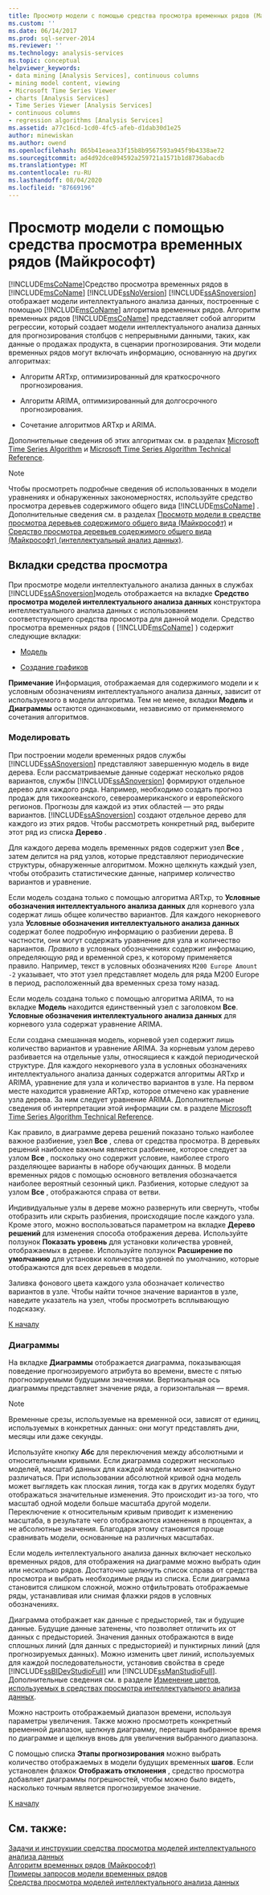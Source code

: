 ```yaml
---
title: Просмотр модели с помощью средства просмотра временных рядов (Майкрософт) | Документация Майкрософт
ms.custom: ''
ms.date: 06/14/2017
ms.prod: sql-server-2014
ms.reviewer: ''
ms.technology: analysis-services
ms.topic: conceptual
helpviewer_keywords:
- data mining [Analysis Services], continuous columns
- mining model content, viewing
- Microsoft Time Series Viewer
- charts [Analysis Services]
- Time Series Viewer [Analysis Services]
- continuous columns
- regression algorithms [Analysis Services]
ms.assetid: a77c16cd-1cd0-4fc5-afeb-d1dab30d1e25
author: minewiskan
ms.author: owend
ms.openlocfilehash: 865b41eaea33f15b8b9567593a945f9b4338ae72
ms.sourcegitcommit: ad4d92dce894592a259721a1571b1d8736abacdb
ms.translationtype: MT
ms.contentlocale: ru-RU
ms.lasthandoff: 08/04/2020
ms.locfileid: "87669196"
---
```

# <a name="browse-a-model-using-the-microsoft-time-series-viewer"></a>Просмотр модели с помощью средства просмотра временных рядов (Майкрософт)
  [!INCLUDE[msCoName](../../includes/msconame-md.md)]Средство просмотра временных рядов в [!INCLUDE[msCoName](../../includes/msconame-md.md)] [!INCLUDE[ssNoVersion](../../includes/ssnoversion-md.md)] [!INCLUDE[ssASnoversion](../../includes/ssasnoversion-md.md)] отображает модели интеллектуального анализа данных, построенные с помощью [!INCLUDE[msCoName](../../includes/msconame-md.md)] алгоритма временных рядов. Алгоритм временных рядов [!INCLUDE[msCoName](../../includes/msconame-md.md)] представляет собой алгоритм регрессии, который создает модели интеллектуального анализа данных для прогнозирования столбцов с непрерывными данными, таких, как данные о продажах продукта, в сценарии прогнозирования. Эти модели временных рядов могут включать информацию, основанную на других алгоритмах:  
  
-   Алгоритм ARTxp, оптимизированный для краткосрочного прогнозирования.  
  
-   Алгоритм ARIMA, оптимизированный для долгосрочного прогнозирования.  
  
-   Сочетание алгоритмов ARTxp и ARIMA.  
  
 Дополнительные сведения об этих алгоритмах см. в разделах [Microsoft Time Series Algorithm](microsoft-time-series-algorithm.md) и [Microsoft Time Series Algorithm Technical Reference](microsoft-time-series-algorithm-technical-reference.md).  
  
> [!NOTE]  
>  Чтобы просмотреть подробные сведения об использованных в модели уравнениях и обнаруженных закономерностях, используйте средство просмотра деревьев содержимого общего вида [!INCLUDE[msCoName](../../includes/msconame-md.md)] . Дополнительные сведения см. в разделах [Просмотр модели в средстве просмотра деревьев содержимого общего вида (Майкрософт)](browse-a-model-using-the-microsoft-generic-content-tree-viewer.md) и [Средство просмотра деревьев содержимого общего вида (Майкрософт) (интеллектуальный анализ данных)](../microsoft-generic-content-tree-viewer-data-mining.md).  
  
##  <a name="viewer-tabs"></a><a name="BKMK_ViewerTabs"></a>Вкладки средства просмотра  
 При просмотре модели интеллектуального анализа данных в службах [!INCLUDE[ssASnoversion](../../includes/ssasnoversion-md.md)]модель отображается на вкладке **Средство просмотра моделей интеллектуального анализа данных** конструктора интеллектуального анализа данных с использованием соответствующего средства просмотра для данной модели. Средство просмотра временных рядов ( [!INCLUDE[msCoName](../../includes/msconame-md.md)] ) содержит следующие вкладки:  
  
-   [Модель](#BKMK_Tree)  
  
-   [Создание графиков](#BKMK_Charts)  
  
 **Примечание** Информация, отображаемая для содержимого модели и к условным обозначениям интеллектуального анализа данных, зависит от используемого в модели алгоритма. Тем не менее, вкладки **Модель** и **Диаграммы** остаются одинаковыми, независимо от применяемого сочетания алгоритмов.  
  
###  <a name="model"></a><a name="BKMK_Tree"></a>Моделировать  
 При построении модели временных рядов службы [!INCLUDE[ssASnoversion](../../includes/ssasnoversion-md.md)] представляют завершенную модель в виде дерева. Если рассматриваемые данные содержат несколько рядов вариантов, службы [!INCLUDE[ssASnoversion](../../includes/ssasnoversion-md.md)] формируют отдельное дерево для каждого ряда. Например, необходимо создать прогноз продаж для тихоокеанского, североамериканского и европейского регионов. Прогнозы для каждой из этих областей — это ряды вариантов. [!INCLUDE[ssASnoversion](../../includes/ssasnoversion-md.md)] создают отдельное дерево для каждого из этих рядов. Чтобы рассмотреть конкретный ряд, выберите этот ряд из списка **Дерево** .  
  
 Для каждого дерева модель временных рядов содержит узел **Все** , затем делится на ряд узлов, которые представляют периодические структуры, обнаруженные алгоритмом. Можно щелкнуть каждый узел, чтобы отобразить статистические данные, например количество вариантов и уравнение.  
  
 Если модель создана только с помощью алгоритма ARTxp, то **Условные обозначения интеллектуального анализа данных** для корневого узла содержат лишь общее количество вариантов. Для каждого некорневого узла **Условные обозначения интеллектуального анализа данных** содержат более подробную информацию о разбиении дерева. В частности, они могут содержать уравнение для узла и количество вариантов. *Правило* в условных обозначениях содержит информацию, определяющую ряд и временной срез, к которому применяется правило. Например, текст в условных обозначениях `M200 Europe Amount -2` указывает, что этот узел представляет модель для ряда M200 Europe в период, расположенный два временных среза тому назад.  
  
 Если модель создана только с помощью алгоритма ARIMA, то на вкладке **Модель** находится единственный узел с заголовком **Все**. **Условные обозначения интеллектуального анализа данных** для корневого узла содержат уравнение ARIMA.  
  
 Если создана смешанная модель, корневой узел содержит лишь количество вариантов и уравнение ARIMA. За корневым узлом дерево разбивается на отдельные узлы, относящиеся к каждой периодической структуре. Для каждого некорневого узла в условных обозначениях интеллектуального анализа данных содержатся алгоритмы ARTxp и ARIMA, уравнение для узла и количество вариантов в узле. На первом месте находится уравнение ARTxp, которое отмечено как уравнение узла дерева. За ним следует уравнение ARIMA. Дополнительные сведения об интерпретации этой информации см. в разделе [Microsoft Time Series Algorithm Technical Reference](microsoft-time-series-algorithm-technical-reference.md).  
  
 Как правило, в диаграмме дерева решений показано только наиболее важное разбиение, узел **Все** , слева от средства просмотра. В деревьях решений наиболее важным является разбиение, которое следует за узлом **Все** , поскольку оно содержит условие, наиболее строго разделяющее варианты в наборе обучающих данных. В модели временных рядов с помощью основного ветвления обозначается наиболее вероятный сезонный цикл. Разбиения, которые следуют за узлом **Все** , отображаются справа от ветви.  
  
 Индивидуальные узлы в дереве можно развернуть или свернуть, чтобы отобразить или скрыть разбиения, происходящие после каждого узла. Кроме этого, можно воспользоваться параметром на вкладке **Дерево решений** для изменения способа отображения дерева. Используйте ползунок **Показать уровень** для установки количества уровней, отображаемых в дереве. Используйте ползунок **Расширение по умолчанию** для установки количества уровней по умолчанию, которые отображаются для всех деревьев в модели.  
  
 Заливка фонового цвета каждого узла обозначает количество вариантов в узле. Чтобы найти точное значение вариантов в узле, наведите указатель на узел, чтобы просмотреть всплывающую подсказку.  
  
 [К началу](#BKMK_ViewerTabs)  
  
###  <a name="charts"></a><a name="BKMK_Charts"></a>Диаграммы  
 На вкладке **Диаграммы** отображается диаграмма, показывающая поведение прогнозируемого атрибута во времени, вместе с пятью прогнозируемыми будущими значениями. Вертикальная ось диаграммы представляет значение ряда, а горизонтальная — время.  
  
> [!NOTE]  
>  Временные срезы, используемые на временной оси, зависят от единиц, используемых в конкретных данных: они могут представлять дни, месяцы или даже секунды.  
  
 Используйте кнопку **Абс** для переключения между абсолютными и относительными кривыми. Если диаграмма содержит несколько моделей, масштаб данных для каждой модели может значительно различаться. При использовании абсолютной кривой одна модель может выглядеть как плоская линия, тогда как в других моделях будут отображаться значительные изменения. Это происходит из-за того, что масштаб одной модели больше масштаба другой модели. Переключение к относительным кривым приводит к изменению масштаба, в результате чего отображаются изменения в процентах, а не абсолютные значения. Благодаря этому становится проще сравнивать модели, основанные на различных масштабах.  
  
 Если модель интеллектуального анализа данных включает несколько временных рядов, для отображения на диаграмме можно выбрать один или несколько рядов. Достаточно щелкнуть список справа от средства просмотра и выбрать необходимые ряды из списка. Если диаграмма становится слишком сложной, можно отфильтровать отображаемые ряды, устанавливая или снимая флажки рядов в условных обозначениях.  
  
 Диаграмма отображает как данные с предысторией, так и будущие данные. Будущие данные затенены, что позволяет отличить их от данных с предысторией. Значения данных отображаются в виде сплошных линий (для данных с предысторией) и пунктирных линий (для прогнозируемых данных). Можно изменить цвет линий, используемых для каждой последовательности, установив свойства в среде [!INCLUDE[ssBIDevStudioFull](../../includes/ssbidevstudiofull-md.md)] или [!INCLUDE[ssManStudioFull](../../includes/ssmanstudiofull-md.md)]. Дополнительные сведения см. в разделе [Изменение цветов, используемых в средствах просмотра интеллектуального анализа данных](change-the-colors-used-in-the-data-mining-viewer.md).  
  
 Можно настроить отображаемый диапазон времени, используя параметры увеличения. Также можно просмотреть конкретный временной диапазон, щелкнув диаграмму, перетащив выбранное время по диаграмме и щелкнув вновь для увеличения выбранного диапазона.  
  
 С помощью списка **Этапы прогнозирования** можно выбрать количество отображаемых в модели будущих временных **шагов**. Если установлен флажок **Отображать отклонения** , средство просмотра добавляет диаграммы погрешностей, чтобы можно было видеть, насколько точным является прогнозируемое значение.  
  
 [К началу](#BKMK_ViewerTabs)  
  
## <a name="see-also"></a>См. также:  
 [Задачи и инструкции средства просмотра моделей интеллектуального анализа данных](mining-model-viewer-tasks-and-how-tos.md)   
 [Алгоритм временных рядов (Майкрософт)](microsoft-time-series-algorithm.md)   
 [Примеры запросов модели временных рядов](time-series-model-query-examples.md)   
 [Средства просмотра моделей интеллектуального анализа данных](data-mining-model-viewers.md)  
  
  
